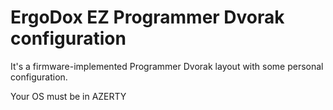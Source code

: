 # ErgoDox EZ Programmer Dvorak configuration

It's a firmware-implemented Programmer Dvorak layout with some personal configuration.

Your OS must be in AZERTY
